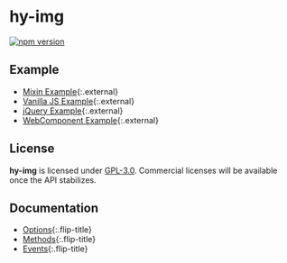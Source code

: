 # hy-img

[![npm version](https://badge.fury.io/js/hy-img.svg)](https://badge.fury.io/js/hy-img)

<!--more-->

## Example

* [Mixin Example](https://qwtel.com/hy-img/example/mixin/){:.external}
* [Vanilla JS Example](https://qwtel.com/hy-img/example/vanilla/){:.external}
* [jQuery Example](https://qwtel.com/hy-img/example/jquery/){:.external}
* [WebComponent Example](https://qwtel.com/hy-img/example/webcomponent/){:.external}


## License

**hy-img** is licensed under [GPL-3.0](LICENSE.md).
Commercial licenses will be available once the API stabilizes.

<!-- |              | Personal           | Startup            | Enterprise         |
|:-------------|:------------------:|:------------------:|:------------------:|
| # Developers | 2                  | 15                 | ∞                  |
| License      | [Personal][pl]     | [Startup][sl]      | [Enterprise][el]   |
| Price        | $29                | $249               | $499               |
| | [**Buy**][bp]{:.gumroad-button} | [**Buy**][bs]{:.gumroad-button} | [**Buy**][be]{:.gumroad-button} |
{:.stretch-table} -->

<!-- Unless you've obtained one of the licenses above, **hy-img** must be used in accordance with the [GPL-3.0](LICENSE.md) license. -->

[pl]: licenses/personal.md
[sl]: licenses/startup.md
[el]: licenses/enterprise.md
[bp]: https://gumroad.com/l/hy-img-personal
[bs]: https://gumroad.com/l/hy-img-startup
[be]: https://gumroad.com/l/hy-img-enterprise


## Documentation

* [Options](doc/options.md){:.flip-title}
* [Methods](doc/methods.md){:.flip-title}
* [Events](doc/events.md){:.flip-title}

<!-- ## Usage
The most straight-forward way to use **hy-img** is by using the vanilla JS version and load it from a CDN:

~~~html
<script src="https://unpkg.com/hy-img/dist/vanilla/hy-img.min.js"></script>
~~~

~~~html
<shy-img>
  <noscript>
    <img src="..." srcset="..." alt="..." />
  </noscript>
</shy-img>
~~~

This assumes all pages have an element with `id="pushStateEl"`, which will be used for replacement.
You can get more fine-grained control over which elements get replaced with the [`replaceIds` option](doc/options.md#replaceids).


### Gold Standard
This component follows the Web Components [Gold Standard](doc/gold-standard.md){:.flip-title}.


### Source
The source code is written in a *literal programming* style, and should be reasonably approachable.
However, some knowledge of [RxJS] is required.

The core functionality is implemented in [`mixin / index.js`](doc/source/mixin/README.md),
which is used to create the framework-specific versions of the component.

* `jquery`
  * [`index.js`](doc/source/jquery/README.md)
* `mixin`
  * [`constants.js`](doc/source/mixin/constants.md)
  * [`events.js`](doc/source/mixin/events.md)
  * [`fetching.js`](doc/source/mixin/fetching.md)
  * [`history.js`](doc/source/mixin/history.md)
  * [`index.js`](doc/source/mixin/README.md)
  * [`methods.js`](doc/source/mixin/methods.md)
  * [`operators.js`](doc/source/mixin/operators.md)
  * [`script-hack.js`](doc/source/mixin/script-hack.md)
  * [`scrolling.js`](doc/source/mixin/scrolling.md)
  * [`setup.js`](doc/source/mixin/setup.md)
  * [`update.js`](doc/source/mixin/update.md)
* `vanilla`
  * [`index.js`](doc/source/vanilla/README.md)
* `webcomponent`
  * [`html-import.s`](doc/source/webcomponent/html-import.md)
  * [`index.js`](doc/source/webcomponent/README.md)
  * [`module.js`](doc/source/webcomponent/module.md)
* [`common.js`](doc/source/common.md)
* [`index.js`](doc/source/README.md)
* [`url.js`](doc/source/url.md) -->
